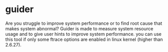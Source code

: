 # guider
Are you struggle to improve system performance or to find root cause that makes system abnormal?
Guider is made to measure system resource usage and to give user hints to improve system performance.
you can use this tool if only some ftrace options are enabled in linux kernel (higher than 2.6.27).


